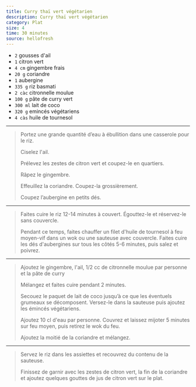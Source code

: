 ```yaml
---
title: Curry thaï vert végétarien
description: Curry thaï vert végétarien
category: Plat
size: 4
time: 30 minutes
source: hellofresh
---
```


* `2` gousses d'ail
* `1` citron vert
* `4 cm` gingembre frais
* `20 g` coriandre
* `1` aubergine
* `335 g` riz basmati
* `2 càc` citronnelle moulue
* `100 g` pâte de curry vert
* `300 ml` lait de coco
* `320 g` emincés végétariens
* `4 càs` huile de tournesol

---

> Portez une grande quantité d’eau à ébullition dans une casserole pour le riz.
>
> Ciselez l'ail.
>
> Prélevez les zestes de citron vert et coupez-le en quartiers.
>
> Râpez le gingembre.
>
> Effeuillez la coriandre. Coupez-la grossièrement.
>
> Coupez l’aubergine en petits dés.

---

> Faites cuire le riz 12-14 minutes à couvert. Égouttez-le et réservez-le sans couvercle.
>
> Pendant ce temps, faites chauffer un filet d'huile de tournesol à feu moyen-vif dans un wok ou une sauteuse avec couvercle. Faites cuire les dés d'aubergines sur tous les côtés 5-6 minutes, puis salez et poivrez.

---

> Ajoutez le gingembre, l'ail, 1/2 cc de citronnelle moulue par personne et la pâte de curry
>
> Mélangez et faites cuire pendant 2 minutes.
>
> Secouez le paquet de lait de coco jusqu’à ce que les éventuels grumeaux se décomposent. Versez-le dans la sauteuse puis ajoutez les émincés végétariens.
>
> Ajoutez 10 cl d'eau par personne. Couvrez et laissez mijoter 5 minutes sur feu moyen, puis retirez le wok du feu.
>
> Ajoutez la moitié de la coriandre et mélangez.

---

> Servez le riz dans les assiettes et recouvrez du contenu de la sauteuse.
>
> Finissez de garnir avec les zestes de citron vert, la fin de la coriandre et ajoutez quelques gouttes de jus de citron vert sur le plat.